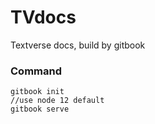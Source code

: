 # TVdocs
Textverse docs, build by gitbook

### Command
```
gitbook init
//use node 12 default
gitbook serve

```